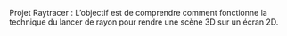 Projet Raytracer : 
L’objectif est de comprendre comment fonctionne la technique du lancer de rayon pour rendre une scène 3D sur un écran 2D.
